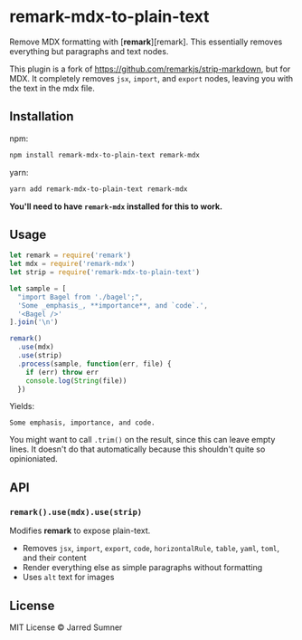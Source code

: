 # remark-mdx-to-plain-text

Remove MDX formatting with [**remark**][remark]. This essentially removes
everything but paragraphs and text nodes.

This plugin is a fork of https://github.com/remarkjs/strip-markdown, but for MDX. It completely removes `jsx`, `import`, and `export` nodes, leaving you with the text in the mdx file.

## Installation

npm:

```bash
npm install remark-mdx-to-plain-text remark-mdx
```

yarn:

```bash
yarn add remark-mdx-to-plain-text remark-mdx
```

**You'll need to have `remark-mdx` installed for this to work.**

## Usage

```javascript
let remark = require('remark')
let mdx = require('remark-mdx')
let strip = require('remark-mdx-to-plain-text')

let sample = [
  "import Bagel from './bagel';",
  'Some _emphasis_, **importance**, and `code`.',
  '<Bagel />'
].join('\n')

remark()
  .use(mdx)
  .use(strip)
  .process(sample, function(err, file) {
    if (err) throw err
    console.log(String(file))
  })
```

Yields:

```text
Some emphasis, importance, and code.
```

You might want to call `.trim()` on the result, since this can leave empty lines. It doesn't do that automatically because this shouldn't quite so opinioniated.

## API

### `remark().use(mdx).use(strip)`

Modifies **remark** to expose plain-text.

- Removes `jsx`, `import`, `export`, `code`, `horizontalRule`, `table`, `yaml`, `toml`, and their
  content
- Render everything else as simple paragraphs without formatting
- Uses `alt` text for images

## License

MIT License © Jarred Sumner

